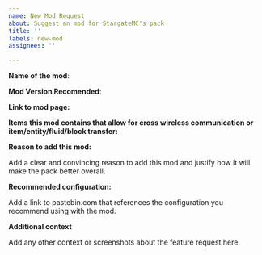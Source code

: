 ```yaml
---
name: New Mod Request
about: Suggest an mod for StargateMC's pack
title: ''
labels: new-mod
assignees: ''

---
```

**Name of the mod**:

**Mod Version Recomended**:

**Link to mod page:**

**Items this mod contains that allow for cross wireless communication or item/entity/fluid/block transfer:**

**Reason to add this mod:**

Add a clear and convincing reason to add this mod and justify how it will make the pack better overall.

**Recommended configuration:**

Add a link to pastebin.com that references the configuration you recommend using with the mod.

**Additional context**

Add any other context or screenshots about the feature request here.
